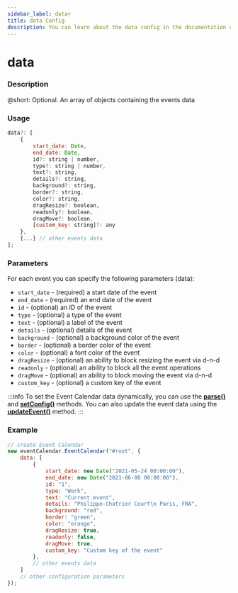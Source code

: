 ```yaml
---
sidebar_label: data+
title: data Config
description: You can learn about the data config in the documentation of the DHTMLX JavaScript Event Calendar library. Browse developer guides and API reference, try out code examples and live demos, and download a free 30-day evaluation version of DHTMLX Event Calendar.
---
```


# data

### Description

@short: Optional. An array of objects containing the events data

### Usage

~~~jsx {}
data?: [
    {
        start_date: Date,
        end_date: Date,
        id?: string | number,
        type?: string | number,
        text?: string,
        details?: string,
        background?: string,
        border?: string,
        color?: string,
        dragResize?: boolean,
        readonly?: boolean,
        dragMove?: boolean,
        [custom_key: string]?: any
    },
    {...} // other events data
];
~~~

### Parameters

For each event you can specify the following parameters (data):

- `start_date` - (required) a start date of the event
- `end_date` - (required) an end date of the event
- `id` - (optional) an ID of the event
- `type` - (optional) a type of the event
- `text` - (optional) a label of the event
- `details` - (optional) details of the event
- `background` - (optional) a background color of the event
- `border` - (optional) a border color of the event
- `color` - (optional) a font color of the event
- `dragResize` - (optional) an ability to block resizing the event via d-n-d
- `readonly` - (optional) an ability to block all the event operations
- `dragMove` - (optional) an ability to block moving the event via d-n-d
- `custom_key` - (optional) a custom key of the event

:::info
To set the Event Calendar data dynamically, you can use the 
[**parse()**](api/methods/js_eventcalendar_parse_method.md) and
[**setConfig()**](api/methods/js_eventcalendar_setconfig_method.md) methods. You can also update the event data using the [**updateEvent()**](api/methods/js_eventcalendar_updateevent_method.md) method.
:::

### Example

~~~jsx {3-20}
// create Event Calendar
new eventCalendar.EventCalendar("#root", {
    data: [
        {
            start_date: new Date("2021-05-24 00:00:00"),
            end_date: new Date("2021-06-08 00:00:00"),
            id: "1",
            type: "Work",
            text: "Current event",
            details: "Philippe-Chatrier Court\n Paris, FRA",
            background: "red",
            border: "green",
            color: "orange",
            dragResize: true,
            readonly: false,
            dragMove: true,
            custom_key: "Custom key of the event"
        },
        // other events data
    ] 
	// other configuration parameters
});
~~~
